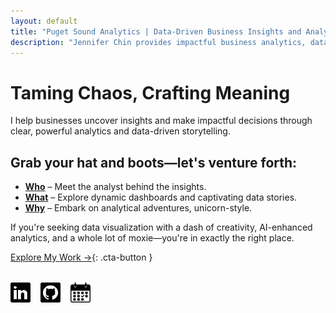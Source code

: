 ```yaml
---
layout: default
title: "Puget Sound Analytics | Data-Driven Business Insights and Analytics"
description: "Jennifer Chin provides impactful business analytics, data visualization, and storytelling, driving clarity and actionable insights through creativity and AI-enhanced analytics."
---
```


# Taming Chaos, Crafting Meaning

I help businesses uncover insights and make impactful decisions through clear, powerful analytics and data-driven storytelling.

## Grab your hat and boots—let's venture forth:

- **[Who](/who/)** – Meet the analyst behind the insights.
- **[What](/what/)** – Explore dynamic dashboards and captivating data stories.
- **[Why](/why/)** – Embark on analytical adventures, unicorn-style.

If you're seeking data visualization with a dash of creativity, AI-enhanced analytics, and a whole lot of moxie—you're in exactly the right place.

[Explore My Work →](/why/){: .cta-button }
<div style="display: flex; flex-wrap: wrap; gap: 1rem; align-items: center; margin-top: 2rem;">
 <div class="social-icons" style="display: flex; gap: 1rem;">
    <a href="https://linkedin.com/in/jennchin" target="_blank" aria-label="LinkedIn profile for Jennifer Chin">
      <img src="/assets/images/social/linkedin.png" alt="LinkedIn profile: Jenn Chin" style="height: 32px;" />
    </a>
    <a href="https://github.com/SheHasMoxie" target="_blank" aria-label="GitHub profile for Jenn Chin (SheHasMoxie)">
      <img src="/assets/images/social/github.png" alt="GitHub profile: Jenn Chin" style="height: 32px;" />
    </a>
    <a href="https://cal.com/jennchin" target="_blank" aria-label="Schedule a meeting with Jennifer Chin">
      <img src="/assets/images/social/calendar.png" alt="Schedule a chat with Jennifer Chin" style="height: 32px;" />
    </a>
  </div>
</div>
